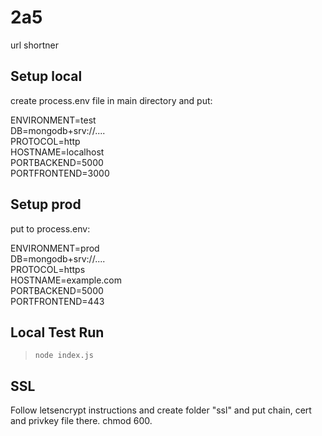 # 2a5
url shortner

## Setup local

create process.env file in main directory and put:

ENVIRONMENT=test  
DB=mongodb+srv://....  
PROTOCOL=http  
HOSTNAME=localhost  
PORTBACKEND=5000  
PORTFRONTEND=3000  

## Setup prod

put to process.env:

ENVIRONMENT=prod  
DB=mongodb+srv://....  
PROTOCOL=https  
HOSTNAME=example.com  
PORTBACKEND=5000  
PORTFRONTEND=443  

## Local Test Run
> `node index.js`

## SSL

Follow letsencrypt instructions and create folder "ssl" and put chain, cert and privkey file there. chmod 600.
